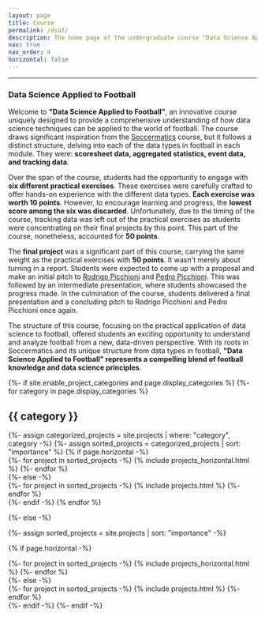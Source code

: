 ```yaml
---
layout: page
title: Course
permalink: /dsaf/
description: The home page of the undergraduate course "Data Science Applied to Football", in Portuguese "Ciência de Dados Aplicada ao Futebol", which we first offered in 2023/1.
nav: true
nav_order: 4
horizontal: false
---
```


<!-- pages/projects.md -->
<hr>

<h3>Data Science Applied to Football</h3>
Welcome to <strong>"Data Science Applied to Football"</strong>, an innovative course uniquely designed to provide a comprehensive understanding of how data science 
techniques can be applied to the world of football. The course draws significant inspiration from the <a href='https://maaikevr.github.io/'>Soccermatics</a> course, but it follows a 
distinct structure, delving into each of the data types in football in each module. They were: <strong>scoresheet data, aggregated statistics, event data, and tracking data</strong>.

Over the span of the course, students had the opportunity to engage with <strong>six different practical exercises</strong>. These exercises were carefully crafted to offer 
hands-on experience with the different data types. <strong>Each exercise was worth 10 points</strong>. However, to encourage learning and progress, the <strong>lowest score 
among the six was discarded</strong>. Unfortunately, due to the timing of the course, tracking data was left out of the practical exercises as students 
were concentrating on their final projects by this point. This part of the course, nonetheless, accounted for <strong>50 points</strong>.

The <strong>final project</strong> was a significant part of this course, carrying the same weight as the practical exercises with <strong>50 points</strong>. 
It wasn't merely about turning in a report. Students were expected to come up with a proposal and make an initial pitch to 
<a href='https://www.linkedin.com/in/rodrigo-picchioni-5154a2a2/'>Rodrigo Picchioni</a> and <a href='https://www.linkedin.com/in/pedro-picchioni-ba959913a/'>Pedro Picchioni</a>. 
This was followed by an intermediate presentation, where students showcased the progress made. In the culmination of the course, students delivered a final presentation 
and a concluding pitch to Rodrigo Picchioni and Pedro Picchioni once again.

The structure of this course, focusing on the practical application of data science to football, offered students an exciting opportunity to 
understand and analyze football from a new, data-driven perspective. With its roots in Soccermatics and its unique structure from data types in 
football, <strong>"Data Science Applied to Football" represents a compelling blend of football knowledge and data science principles</strong>.

<div class="projects">
{%- if site.enable_project_categories and page.display_categories %}
  <!-- Display categorized projects -->
  {%- for category in page.display_categories %}
  <h2 class="category">{{ category }}</h2>
  {%- assign categorized_projects = site.projects | where: "category", category -%}
  {%- assign sorted_projects = categorized_projects | sort: "importance" %}
  <!-- Generate cards for each project -->
  {% if page.horizontal -%}
  <div class="container">
    <div class="row row-cols-2">
    {%- for project in sorted_projects -%}
      {% include projects_horizontal.html %}
    {%- endfor %}
    </div>
  </div>
  {%- else -%}
  <div class="grid">
    {%- for project in sorted_projects -%}
      {% include projects.html %}
    {%- endfor %}
  </div>
  {%- endif -%}
  {% endfor %}

{%- else -%}
<!-- Display projects without categories -->
  {%- assign sorted_projects = site.projects | sort: "importance" -%}
  <!-- Generate cards for each project -->
  {% if page.horizontal -%}
  <div class="container">
    <div class="row row-cols-2">
    {%- for project in sorted_projects -%}
      {% include projects_horizontal.html %}
    {%- endfor %}
    </div>
  </div>
  {%- else -%}
  <div class="grid">
    {%- for project in sorted_projects -%}
      {% include projects.html %}
    {%- endfor %}
  </div>
  {%- endif -%}
{%- endif -%}
</div>